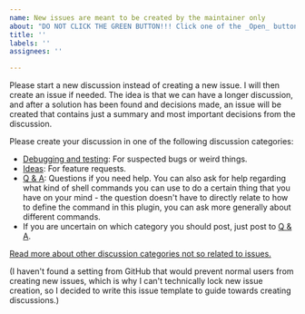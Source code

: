 ```yaml
---
name: New issues are meant to be created by the maintainer only
about: "DO NOT CLICK THE GREEN BUTTON!!! Click one of the _Open_ buttons below."
title: ''
labels: ''
assignees: ''

---
```


Please start a new discussion instead of creating a new issue. I will then create an issue if needed. The idea is that we can have a longer discussion, and after a solution has been found and decisions made, an issue will be created that contains just a summary and most important decisions from the discussion.

Please create your discussion in one of the following discussion categories:
- [Debugging and testing](https://github.com/Taitava/obsidian-shellcommands/discussions/categories/debugging-and-testing): For suspected bugs or weird things.
- [Ideas](https://github.com/Taitava/obsidian-shellcommands/discussions/categories/ideas): For feature requests.
- [Q & A](https://github.com/Taitava/obsidian-shellcommands/discussions/categories/q-a): Questions if you need help. You can also ask for help regarding what kind of shell commands you can use to do a certain thing that you have on your mind - the question doesn't have to directly relate to how to define the command in this plugin, you can ask more generally about different commands.
- If you are uncertain on which category you should post, just post to [Q & A](https://github.com/Taitava/obsidian-shellcommands/discussions/categories/q-a).

[Read more about other discussion categories not so related to issues.](https://github.com/Taitava/obsidian-shellcommands/discussions/15#discussioncomment-1518824)

(I haven't found a setting from GitHub that would prevent normal users from creating new issues, which is why I can't technically lock new issue creation, so I decided to write this issue template to guide towards creating discussions.)
